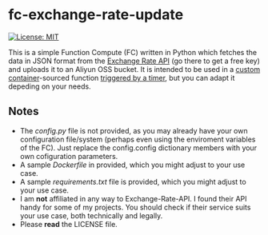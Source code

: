 # fc-exchange-rate-update

[![License: MIT](https://img.shields.io/badge/License-MIT-yellow.svg)](https://opensource.org/licenses/MIT)

This is a simple Function Compute (FC) written in Python which fetches the data in JSON format from the [Exchange Rate API](https://www.exchangerate-api.com/) (go there to get a free key) and uploads it to an Aliyun OSS bucket. It is intended to be used in a [custom container](https://www.alibabacloud.com/help/en/function-compute/latest/create-a-function)-sourced function [triggered by a timer](https://www.alibabacloud.com/help/en/function-compute/latest/configure-a-time-trigger), but you can adapt it depeding on your needs.

## Notes

* The *config.py* file is not provided, as you may already have your own configuration file/system (perhaps even using the enviroment variables of the FC). Just replace the config.config dictionary members with your own cofiguration parameters.
* A sample *Dockerfile* in provided, which you might adjust to your use case.
* A sample *requirements.txt* file is provided, which you might adjust to your use case.
* I am **not** affiliated in any way to Exchange-Rate-API. I found their API handy for some of my projects. You should check if their service suits your use case, both technically and legally.
* Please **read** the LICENSE file.
